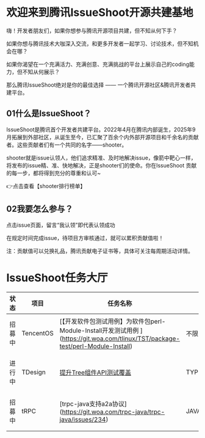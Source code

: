 # 欢迎来到腾讯IssueShoot开源共建基地
嗨！开发者朋友们，如果你想参与腾讯开源项目共建，但不知从何下手？

如果你想与腾讯技术大咖深入交流，和更多开发者一起学习、讨论技术，但不知机会在哪？

如果你渴望在一个充满活力、充满创意、充满挑战的平台上展示自己的coding能力，但不知从何展示？

那么腾讯IssueShoot绝对是你的最佳选择 —— 一个腾讯开源社区&腾讯开发者共建平台。
## 01什么是IssueShoot？
IssueShoot是腾讯首个开发者共建平台。2022年4月在腾讯内部诞生，2025年9月拓展到外部社区，从诞生至今，已汇聚了百余个内外部开源项目和千余名的贡献者。这些贡献者们有一个共同的名字——shooter。

shooter就是issue认领人，他们追求精准、及时地解决issue，像箭中靶心一样，将发布的issue精、准、快地解决，正是shooter们的使命。你在IssueShoot 贡献的每一步，都将得到充分的尊重和认可~

👉点击查看【shooter排行榜单】
## 02我要怎么参与？
点击issue页面，留言“我认领”即代表认领成功

在规定时间完成issue，待项目方审核通过，就可以累积贡献值啦！

注：贡献值可以兑换礼品，腾讯贡献电子证书等，具体可关注每周期活动详情。

# IssueShoot任务大厅

| 状态 | 项目       | 任务名称   |语言 | 难度       | 贡献力   | 期望完成时间               | 激励       | 认领人
|------|------------|--------|------|------------|--------|--------------------|------------|--------------|
| 招募中   | TencentOS | [【开发软件包测试用例】为软件包perl-Module-Install开发测试用例 ] (https://git.woa.com/tlinux/TST/package-test/perl-Module-Install) | 不限  | 低     | 3.2  | 2025-9-1 | 电子证书 |    |
| 进行中    | TDesign | [提升Tree组件API测试覆盖](https://github.com/Tencent/tdesign-vue-next/issues/5631)    | TYPESCRIPT  | 中     | 2.0   | 2025-9-1   |电子证书 | jieju0923     |
| 招募中    | tRPC | [trpc-java支持a2a协议] (https://git.woa.com/trpc-java/trpc-java/issues/234)  | JAVA | 高   | 24.0   | 2025-9-1 | 电子证书 |    |


